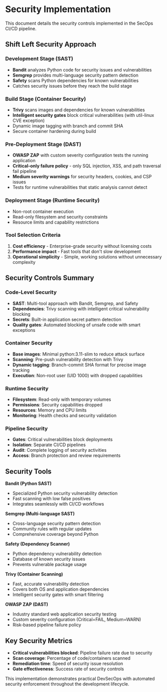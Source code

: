 # Security Implementation

This document details the security controls implemented in the SecOps CI/CD pipeline.

## Shift Left Security Approach

### Development Stage (SAST)
- **Bandit** analyzes Python code for security issues and vulnerabilities
- **Semgrep** provides multi-language security pattern detection
- **Safety** scans Python dependencies for known vulnerabilities
- Catches security issues before they reach the build stage

### Build Stage (Container Security)
- **Trivy** scans images and dependencies for known vulnerabilities
- **Intelligent security gates** block critical vulnerabilities (with util-linux CVE exception)
- Dynamic image tagging with branch and commit SHA
- Secure container hardening during build

### Pre-Deployment Stage (DAST)
- **OWASP ZAP** with custom severity configuration tests the running application
- **Critical-only failure policy** - only SQL injection, XSS, and path traversal fail pipeline
- **Medium severity warnings** for security headers, cookies, and CSP issues
- Tests for runtime vulnerabilities that static analysis cannot detect

### Deployment Stage (Runtime Security)
- Non-root container execution
- Read-only filesystem and security constraints
- Resource limits and capability restrictions

### Tool Selection Criteria
1. **Cost efficiency** - Enterprise-grade security without licensing costs
2. **Performance impact** - Fast tools that don't slow development
3. **Operational simplicity** - Simple, working solutions without unnecessary complexity

## Security Controls Summary

### Code-Level Security
- **SAST**: Multi-tool approach with Bandit, Semgrep, and Safety
- **Dependencies**: Trivy scanning with intelligent critical vulnerability blocking
- **Secrets**: Built-in application secret pattern detection
- **Quality gates**: Automated blocking of unsafe code with smart exceptions

### Container Security
- **Base images**: Minimal python:3.11-slim to reduce attack surface
- **Scanning**: Pre-push vulnerability detection with Trivy
- **Dynamic tagging**: Branch-commit SHA format for precise image tracking
- **Execution**: Non-root user (UID 1000) with dropped capabilities

### Runtime Security
- **Filesystem**: Read-only with temporary volumes
- **Permissions**: Security capabilities dropped
- **Resources**: Memory and CPU limits
- **Monitoring**: Health checks and security validation

### Pipeline Security
- **Gates**: Critical vulnerabilities block deployments
- **Isolation**: Separate CI/CD pipelines
- **Audit**: Complete logging of security activities
- **Access**: Branch protection and review requirements

## Security Tools

**Bandit (Python SAST)**
- Specialized Python security vulnerability detection
- Fast scanning with low false positives
- Integrates seamlessly with CI/CD workflows

**Semgrep (Multi-language SAST)**
- Cross-language security pattern detection
- Community rules with regular updates
- Comprehensive coverage beyond Python

**Safety (Dependency Scanner)**
- Python dependency vulnerability detection
- Database of known security issues
- Prevents vulnerable package usage

**Trivy (Container Scanning)**  
- Fast, accurate vulnerability detection
- Covers both OS and application dependencies
- Intelligent security gates with smart filtering

**OWASP ZAP (DAST)**
- Industry standard web application security testing  
- Custom severity configuration (Critical=FAIL, Medium=WARN)
- Risk-based pipeline failure policy

## Key Security Metrics

- **Critical vulnerabilities blocked**: Pipeline failure rate due to security
- **Scan coverage**: Percentage of code/containers scanned
- **Remediation time**: Speed of security issue resolution
- **Gate effectiveness**: Success rate of security controls

This implementation demonstrates practical DevSecOps with automated security enforcement throughout the development lifecycle.
